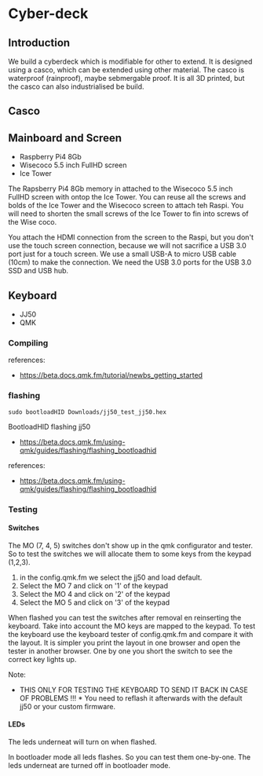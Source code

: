 Cyber-deck
==========

Introduction
------------

We build a cyberdeck which is modifiable for other to extend. It is designed using a casco, which can be extended using other material.
The casco is waterproof (rainproof), maybe sebmergable proof.
It is all 3D printed, but the casco can also industrialised be build.

Casco
-----



Mainboard and Screen
--------------------
- Raspberry Pi4 8Gb
- Wisecoco 5.5 inch FullHD screen
- Ice Tower

The Rapsberry Pi4 8Gb memory in attached to the Wisecoco 5.5 inch FullHD screen with ontop the Ice Tower. You can reuse all the screws and bolds of the Ice Tower and the Wisecoco screen to attach teh Raspi. You will need to shorten the small screws of the Ice Tower to fin into screws of the Wise coco.

You attach the HDMI connection from the screen to the Raspi, but you don't use the touch screen connection, because we will not sacrifice a USB 3.0 port just for a touch screen. We use a small USB-A to micro USB cable (10cm) to make the connection. We need the USB 3.0 ports for the USB 3.0 SSD and USB hub.


Keyboard
--------
- JJ50
- QMK

### Compiling


references:
- https://beta.docs.qmk.fm/tutorial/newbs_getting_started

### flashing

```
sudo bootloadHID Downloads/jj50_test_jj50.hex
```

BootloadHID flashing jj50
- https://beta.docs.qmk.fm/using-qmk/guides/flashing/flashing_bootloadhid

references:
- https://beta.docs.qmk.fm/using-qmk/guides/flashing/flashing_bootloadhid


### Testing

#### Switches

The MO (7, 4, 5) switches don't show up in the qmk configurator and tester. So to test the switches we will allocate them to some keys from the keypad (1,2,3).

1) in the config.qmk.fm we select the jj50 and load default.
2) Select the MO 7 and click on '1' of the keypad
3) Select the MO 4 and click on '2' of the keypad
4) Select the MO 5 and click on '3' of the keypad

When flashed you can test the switches after removal en reinserting the keyboard. Take into account the MO keys are mapped to the keypad.
To test the keyboard use the keyboard tester of config.qmk.fm and compare it with the layout. It is simpler you print the layout in one browser and open the tester in another browser.
One by one you short the switch to see the correct key lights up.



Note:
* THIS ONLY FOR TESTING THE KEYBOARD TO SEND IT BACK IN CASE OF PROBLEMS !!! *
You need to reflash it afterwards with the default jj50 or your custom firmware.



#### LEDs

The leds underneat will turn on when flashed.

In bootloader mode all leds flashes. So you can test them one-by-one.
The leds underneat are turned off in bootloader mode.
